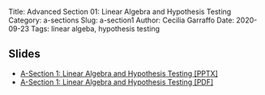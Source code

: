 Title: Advanced Section 01: Linear Algebra and Hypothesis Testing
Category: a-sections
Slug: a-section1
Author: Cecilia Garraffo 
Date: 2020-09-23
Tags: linear algeba, hypothesis testing 

## Slides

- [A-Section 1: Linear Algebra and Hypothesis Testing [PPTX]]({attach}Adv_Section1_Slides.pptx)
- [A-Section 1: Linear Algebra and Hypothesis Testing [PDF]]({attach}Adv_Section1_Slides.pdf)
